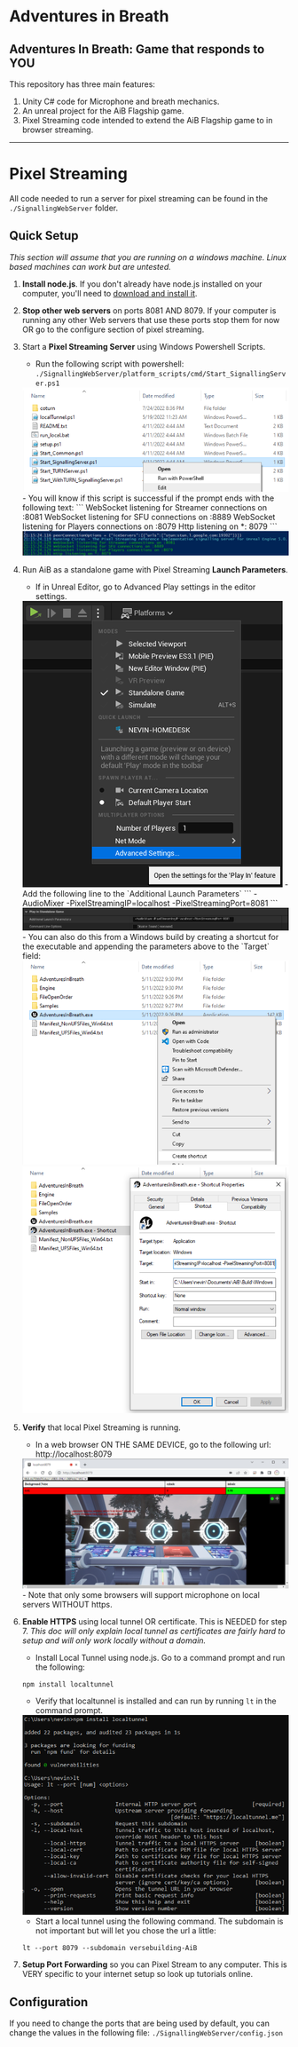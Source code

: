 # Adventures in Breath
## Adventures In Breath: Game that responds to YOU
This repository has three main features:
1. Unity C# code for Microphone and breath mechanics.
2. An unreal project for the AiB Flagship game.
3. Pixel Streaming code intended to extend the AiB Flagship game to in browser streaming.

---
# Pixel Streaming
All code needed to run a server for pixel streaming can be found in the `./SignallingWebServer` folder.

## Quick Setup
*This section will assume that you are running on a windows machine. Linux based machines can work but are untested.*

1. **Install node.js**. If you don't already have node.js installed on your computer, you'll need to [download and install it](https://nodejs.org/en/download/).
2. **Stop other web servers** on ports 8081 AND 8079. If your computer is running any other Web servers that use these ports stop them for now OR go to the configure section of pixel streaming.
3. Start a **Pixel Streaming Server** using Windows Powershell Scripts.
	- Run the following script with powershell: `./SignallingWebServer/platform_scripts/cmd/Start_SignallingServer.ps1`
	<img src="./Documentation/Images/ServerRunWithPowerShell.png" />
	- You will know if this script is successful if the prompt ends with the following text:
	```
	WebSocket listening for Streamer connections on :8081
	WebSocket listening for SFU connections on :8889
	WebSocket listening for Players connections on :8079
	Http listening on *: 8079
	```
	<img src="./Documentation/Images/StartServerPowershellSuccess.png" />
4. Run AiB as a standalone game with Pixel Streaming **Launch Parameters**.
	- If in Unreal Editor, go to Advanced Play settings in the editor settings.
	<img src="./Documentation/Images/AdvancedPlaySettingsInEditor.png" />
	- Add the following line to the `Additional Launch Parameters`
	```
	-AudioMixer -PixelStreamingIP=localhost -PixelStreamingPort=8081
	```
	<img src="./Documentation/Images/AdditionalLaunchParamsField.png" />
	- You can also do this from a Windows build by creating a shortcut for the executable and appending the parameters above to the `Target` field:
	<img src="./Documentation/Images/CreateShortCut.png" />
	<img src="./Documentation/Images/PropertiesOnShortcut.png" />
5. **Verify** that local Pixel Streaming is running.
	- In a web browser ON THE SAME DEVICE, go to the following url: http://localhost:8079
	<img src="./Documentation/Images/LocalServerStreamingExample.png" />
	- Note that only some browsers will support microphone on local servers WITHOUT https.
6. **Enable HTTPS** using local tunnel OR certificate. This is NEEDED for step 7. *This doc will only explain local tunnel as certificates are fairly hard to setup and will only work locally without a domain.*
	- Install Local Tunnel using node.js. Go to a command prompt and run the following:
	```
	npm install localtunnel
	```
	- Verify that localtunnel is installed and can run by running `lt` in the command prompt.
	<img src="./Documentation/Images/LocalTunnelInstallAndHelp.png" />
	
	- Start a local tunnel using the following command. The subdomain is not important but will let you chose the url a little:
	
	```
	lt --port 8079 --subdomain versebuilding-AiB
	```
7. **Setup Port Forwarding** so you can Pixel Stream to any computer. This is VERY specific to your internet setup so look up tutorials online.

## Configuration
If you need to change the ports that are being used by default, you can change the values in the following file: `./SignallingWebServer/config.json`
